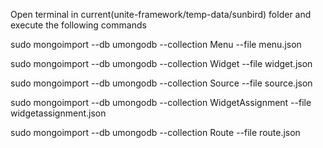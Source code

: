 Open terminal in current(unite-framework/temp-data/sunbird) folder and execute the following commands

sudo mongoimport --db umongodb --collection Menu --file menu.json

sudo mongoimport --db umongodb --collection Widget --file widget.json

sudo mongoimport --db umongodb --collection Source --file source.json

sudo mongoimport --db umongodb --collection WidgetAssignment --file widgetassignment.json

sudo mongoimport --db umongodb --collection Route --file route.json
